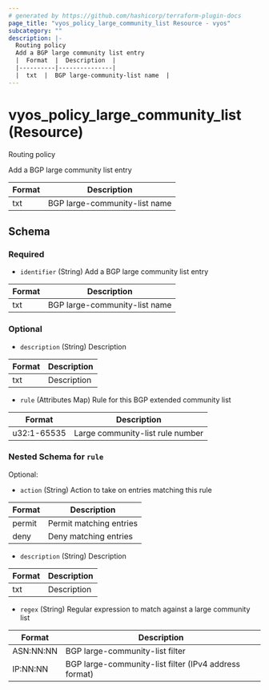 ```yaml
---
# generated by https://github.com/hashicorp/terraform-plugin-docs
page_title: "vyos_policy_large_community_list Resource - vyos"
subcategory: ""
description: |-
  Routing policy
  Add a BGP large community list entry
  |  Format  |  Description  |
  |----------|---------------|
  |  txt  |  BGP large-community-list name  |
---
```


# vyos_policy_large_community_list (Resource)

Routing policy

Add a BGP large community list entry

|  Format  |  Description  |
|----------|---------------|
|  txt  |  BGP large-community-list name  |



<!-- schema generated by tfplugindocs -->
## Schema

### Required

- `identifier` (String) Add a BGP large community list entry

|  Format  |  Description  |
|----------|---------------|
|  txt  |  BGP large-community-list name  |

### Optional

- `description` (String) Description

|  Format  |  Description  |
|----------|---------------|
|  txt  |  Description  |
- `rule` (Attributes Map) Rule for this BGP extended community list

|  Format  |  Description  |
|----------|---------------|
|  u32:1-65535  |  Large community-list rule number  | (see [below for nested schema](#nestedatt--rule))

<a id="nestedatt--rule"></a>
### Nested Schema for `rule`

Optional:

- `action` (String) Action to take on entries matching this rule

|  Format  |  Description  |
|----------|---------------|
|  permit  |  Permit matching entries  |
|  deny  |  Deny matching entries  |
- `description` (String) Description

|  Format  |  Description  |
|----------|---------------|
|  txt  |  Description  |
- `regex` (String) Regular expression to match against a large community list

|  Format  |  Description  |
|----------|---------------|
|  ASN:NN:NN  |  BGP large-community-list filter  |
|  IP:NN:NN  |  BGP large-community-list filter (IPv4 address format)  |
